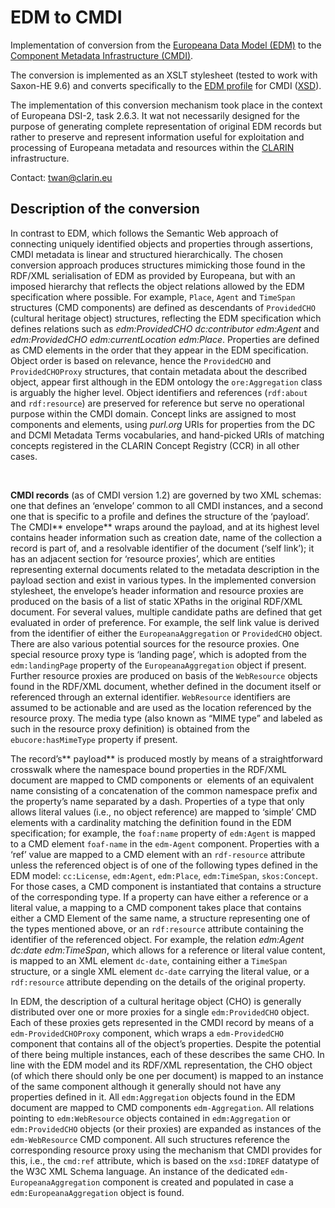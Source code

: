 # EDM to CMDI

Implementation of conversion from the 
[Europeana Data Model (EDM)](http://pro.europeana.eu/edm) to the 
[Component Metadata Infrastructure (CMDI)](https://www.clarin.eu/cmdi).

The conversion is implemented as an XSLT stylesheet (tested to work with Saxon-HE 9.6)
and converts specifically to the 
[EDM profile](https://catalog.clarin.eu/ds/ComponentRegistry#/?itemId=clarin.eu%3Acr1%3Ap_1475136016208&registrySpace=private)
for CMDI ([XSD](https://catalog.clarin.eu/ds/ComponentRegistry/rest/registry/1.x/profiles/clarin.eu:cr1:p_1475136016208/xsd)).

The implementation of this conversion mechanism took place in the context of Europeana 
DSI-2, task 2.6.3. It wat not necessarily designed for the purpose of generating complete
representation of original EDM records but rather to preserve and represent information
useful for exploitation and processing of Europeana metadata and resources within the
[CLARIN](https://www.clarin.eu) infrastructure.

Contact: [twan@clarin.eu](mailto:twan@clarin.eu)

## Description of the conversion

In contrast to EDM, which follows the Semantic Web approach
of connecting uniquely identified objects and properties through assertions, CMDI
metadata is linear and structured hierarchically. The chosen conversion
approach produces structures mimicking those found in the RDF/XML serialisation
of EDM as provided by Europeana, but with an imposed hierarchy that reflects
the object relations allowed by the EDM specification where possible. For
example, `Place`, `Agent` and `TimeSpan` structures (CMD
components) are defined as descendants of `ProvidedCHO` (cultural heritage
object) structures, reflecting the EDM specification which defines relations
such as _edm:ProvidedCHO dc:contributor edm:Agent_ and 
_edm:ProvidedCHO edm:currentLocation edm:Place_. 
Properties are defined as CMD elements in
the order that they appear in the EDM specification. Object order is based on
relevance, hence the `ProvidedCHO` and `ProvidedCHOProxy` structures,
that contain metadata about the described object, appear first although in the
EDM ontology the `ore:Aggregation` class is arguably the higher level.
Object identifiers and references (`rdf:about` and `rdf:resource`)
are preserved for reference but serve no operational purpose within the CMDI
domain. Concept links are assigned to most components and elements, using _purl.org_
URIs for properties from the DC and DCMI Metadata Terms vocabularies, and
hand-picked URIs of matching concepts registered in the CLARIN Concept Registry
(CCR) in all other cases.

 

**CMDI records** (as of CMDI version 1.2) are governed by
two XML schemas: one that defines an ‘envelope’ common to all CMDI instances,
and a second one that is specific to a profile and defines the structure of the
‘payload’. The CMDI** envelope** wraps around the payload, and at its
highest level contains header information such as creation date, name of the
collection a record is part of, and a resolvable identifier of the document
(‘self link’); it has an adjacent section for ‘resource proxies’, which are
entities representing external documents related to the metadata description in
the payload section and exist in various types. In the implemented conversion
stylesheet, the envelope’s header information and resource proxies are produced
on the basis of a list of static XPaths in the original RDF/XML document. For
several values, multiple candidate paths are defined that get evaluated in
order of preference. For example, the self link value is derived from the
identifier of either the `EuropeanaAggregation` or `ProvidedCHO`
object. There are also various potential sources for the resource proxies. One
special resource proxy type is ‘landing page’, which is adopted from the `edm:landingPage`
property of the `EuropeanaAggregation` object if present. Further resource
proxies are produced on basis of the `WebResource` objects found in the
RDF/XML document, whether defined in the document itself or referenced through
an external identifier. `WebResource` identifiers are assumed to be
actionable and are used as the location referenced by the resource proxy. The
media type (also known as “MIME type” and labeled as such in the resource proxy
definition) is obtained from the `ebucore:hasMimeType` property if
present.

The record’s** payload** is produced mostly by means of a
straightforward crosswalk where the namespace bound properties in the RDF/XML
document are mapped to CMD components or  elements of an equivalent name
consisting of a concatenation of the common namespace prefix and the property’s
name separated by a dash. Properties of a type that only allows literal values
(i.e., no object reference) are mapped to ‘simple’ CMD elements with a
cardinality matching the definition found in the EDM specification; for
example, the `foaf:name` property of `edm:Agent` is mapped to a CMD
element `foaf-name` in the `edm-Agent` component. Properties with a
‘ref’ value are mapped to a CMD element with an `rdf-resource` attribute
unless the referenced object is of one of the following types defined in the
EDM model: `cc:License`, `edm:Agent`, `edm:Place`, `edm:TimeSpan`,
`skos:Concept`. For those cases, a CMD component is instantiated that
contains a structure of the corresponding type. If a property can have either a
reference or a literal value, a mapping to a CMD component takes place that
contains either a CMD Element of the same name, a structure representing one of
the types mentioned above, or an `rdf:resource` attribute containing the
identifier of the referenced object. For example, the relation 
_edm:Agent dc:date edm:TimeSpan_, which allows for a reference or literal value
content, is mapped to an XML element `dc-date`, containing either a `TimeSpan`
structure, or a single XML element `dc-date` carrying the literal value,
or a `rdf:resource` attribute depending on the details of the original
property.

In EDM, the description of a cultural heritage object (CHO)
is generally distributed over one or more proxies for a single `edm:ProvidedCHO`
object. Each of these proxies gets represented in the CMDI record by means of a
`edm-ProvidedCHOProxy` component, which wraps a `edm-ProvidedCHO`
component that contains all of the object’s properties. Despite the potential
of there being multiple instances, each of these describes the same CHO. In
line with the EDM model and its RDF/XML representation, the CHO object (of
which there should only be one per document) is mapped to an instance of the
same component although it generally should not have any properties defined in
it. All `edm:Aggregation` objects found in the EDM document are mapped to
CMD components `edm-Aggregation`. All relations pointing to `edm:WebResource`
objects contained in `edm:Aggregation` or `edm:ProvidedCHO` objects
(or their proxies) are expanded as instances of the `edm-WebResource` CMD
component. All such structures reference the corresponding resource proxy using
the mechanism that CMDI provides for this, i.e., the `cmd:ref` attribute,
which is based on the `xsd:IDREF` datatype of the W3C XML Schema language.
An instance of the dedicated `edm-EuropeanaAggregation` component is
created and populated in case a `edm:EuropeanaAggregation` object is
found.